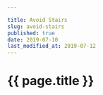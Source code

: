 ```yaml
---

title: Avoid Stairs
slug: avoid-stairs
published: true
date: 2019-07-10
last_modified_at: 2019-07-12
---
```


# {{ page.title }}
